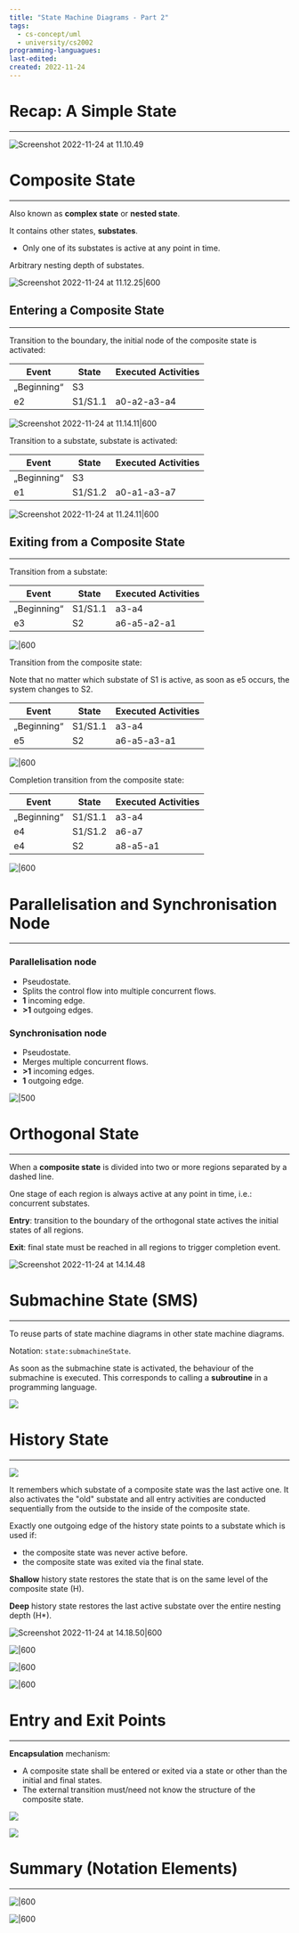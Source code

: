 ```yaml
---
title: "State Machine Diagrams - Part 2"
tags:
  - cs-concept/uml
  - university/cs2002
programming-languagues:
last-edited:
created: 2022-11-24
---
```

# Recap: A Simple State
---
![Screenshot 2022-11-24 at 11.10.49](notes/images/Screenshot%202022-11-24%20at%2011.10.49.png)

# Composite State
---
Also known as **complex state** or **nested state**.

It contains other states, **substates**.
- Only one of its substates is active at any point in time.

Arbitrary nesting depth of substates.

![Screenshot 2022-11-24 at 11.12.25|600](notes/images/Screenshot%202022-11-24%20at%2011.12.25.png)

## Entering a Composite State
---
Transition to the boundary, the initial node of the composite state is activated:

| Event       | State   | Executed Activities |
| ----------- | ------- | ------------------- |
| „Beginning“ | S3      |                     |
| e2          | S1/S1.1 | a0-a2-a3-a4         |

![Screenshot 2022-11-24 at 11.14.11|600](notes/images/Screenshot%202022-11-24%20at%2011.14.11.png)

Transition to a substate, substate is activated:

| Event       | State   | Executed Activities |
| ----------- | ------- | ------------------- |
| „Beginning“ | S3      |                     |
| e1          | S1/S1.2 | a0-a1-a3-a7         |

![Screenshot 2022-11-24 at 11.24.11|600](notes/images/Screenshot%202022-11-24%20at%2011.24.11.png)

## Exiting from a Composite State
---
Transition from a substate:

| Event       | State   | Executed Activities |
| ----------- | ------- | ------------------- |
| „Beginning“ | S1/S1.1 | a3-a4               |
| e3          | S2      | a6-a5-a2-a1         |

![|600](notes/images/Screenshot%202022-11-24%20at%2013.06.41.png)

Transition from the composite state:

Note that no matter which substate of S1 is active, as soon as e5 occurs, the system changes to S2.

| Event       | State   | Executed Activities |
| ----------- | ------- | ------------------- |
| „Beginning“ | S1/S1.1 | a3-a4               |
| e5          | S2      | a6-a5-a3-a1         |

![|600](notes/images/Screenshot%202022-11-24%20at%2013.09.20.png)

Completion transition from the composite state:

| Event       | State   | Executed Activities |
| ----------- | ------- | ------------------- |
| „Beginning“ | S1/S1.1 | a3-a4               |
| e4          | S1/S1.2 | a6-a7               |
| e4          | S2      | a8-a5-a1            | 

![|600](notes/images/Screenshot%202022-11-24%20at%2013.11.15.png)

# Parallelisation and Synchronisation Node
---
### Parallelisation node
- Pseudostate.
- Splits the control flow into multiple concurrent flows.
- **1** incoming edge.
- **>1** outgoing edges.

### Synchronisation node
- Pseudostate.
- Merges multiple concurrent flows.
- **>1** incoming edges.
- **1** outgoing edge.

![|500](notes/images/Screenshot%202022-11-24%20at%2013.13.59.png)

# Orthogonal State
---
When a **composite state** is divided into two or more regions separated by a dashed line.

One stage of each region is always active at any point in time, i.e.: concurrent substates.

**Entry**: transition to the boundary of the orthogonal state actives the initial states of all regions.

**Exit**: final state must be reached in all regions to trigger completion event.

![Screenshot 2022-11-24 at 14.14.48](notes/images/Screenshot%202022-11-24%20at%2014.14.48.png)

# Submachine State (SMS)
---
To reuse parts of state machine diagrams in other state machine diagrams.

Notation: `state:submachineState`.

As soon as the submachine state is activated, the behaviour of the submachine is executed. This corresponds to calling a **subroutine** in a programming language.

![](notes/images/Screenshot%202022-11-24%20at%2014.16.17.png)

# History State
---
![](notes/images/Screenshot%202022-11-24%20at%2014.16.38.png)

It remembers which substate of a composite state was the last active one. It also activates the "old" substate and all entry activities are conducted sequentially from the outside to the inside of the composite state.

Exactly one outgoing edge of the history state points to a substate which is used if:
- the composite state was never active before.
- the composite state was exited via the final state.

**Shallow** history state restores the state that is on the same level of the composite state (H).

**Deep** history state restores the last active substate over the entire nesting depth (H*).

![Screenshot 2022-11-24 at 14.18.50|600](notes/images/Screenshot%202022-11-24%20at%2014.18.50.png)

![|600](notes/images/Screenshot%202022-11-24%20at%2014.18.57.png)

![|600](notes/images/Screenshot%202022-11-24%20at%2014.19.07.png)

![|600](notes/images/Screenshot%202022-11-24%20at%2014.19.14.png)

# Entry and Exit Points
---
**Encapsulation** mechanism:
- A composite state shall be entered or exited via a state or other than the initial and final states.
- The external transition must/need not know the structure of the composite state.

![](notes/images/Screenshot%202022-11-24%20at%2014.30.24.png)

![](notes/images/Screenshot%202022-11-24%20at%2014.30.47.png)

# Summary (Notation Elements)
---
![|600](notes/images/Screenshot%202022-11-24%20at%2014.31.05.png)

![|600](notes/images/Screenshot%202022-11-24%20at%2014.31.17.png)
